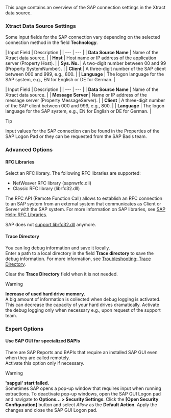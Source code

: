 This page contains an overview of the SAP connection settings in the Xtract data source.

### Xtract Data Source Settings

Some input fields for the SAP connection vary depending on the selected connection method in the field **Technology**.

| Input Field | Description | | --- | --- | | **Data Source Name** | Name of the Xtract data source. | | **Host** | Host name or IP address of the application server (Property Host). | | **Sys. No.** | A two-digit number between 00 and 99 (Property SystemNumber). | | **Client** | A three-digit number of the SAP client between 000 and 999, e.g., 800. | | **Language** | The logon language for the SAP system, e.g., EN for English or DE for German. |

| Input Field | Description | | --- | --- | | **Data Source Name** | Name of the Xtract data source. | | **Message Server** | Name or IP address of the message server (Property MessageServer). | | **Client** | A three-digit number of the SAP client between 000 and 999, e.g., 800. | | **Language** | The logon language for the SAP system, e.g., EN for English or DE for German. |

Tip

Input values for the SAP connection can be found in the Properties of the SAP Logon Pad or they can be requested from the SAP Basis team.

### Advanced Options

#### RFC Libraries

Select an RFC library. The following RFC libraries are supported:

- NetWeaver RFC library (sapnwrfc.dll)
- Classic RFC library (librfc32.dll)

The RFC API (Remote Function Call) allows to establish an RFC connection to an SAP system from an external system that communicates as Client or Server with the SAP system. For more information on SAP libraries, see [SAP Help: RFC Libraries](https://help.sap.com/saphelp_nwpi71/helpdata/de/45/18e96cd26321a1e10000000a1553f6/frameset.htm).

SAP does not [support librfc32.dll](https://blogs.sap.com/2012/08/15/support-for-classic-rfc-library-ends-march-2016/) anymore.

#### Trace Directory

You can log debug information and save it locally.\
Enter a path to a local directory in the field **Trace directory** to save the debug information. For more information, see [Troubleshooting: Trace Directory](https://support.theobald-software.com/helpdesk/KB/View/14455-how-to-activate-tracing-for-xtract-products).

Clear the **Trace Directory** field when it is not needed.

Warning

**Increase of used hard drive memory.**\
A big amount of information is collected when debug logging is activated. This can decrease the capacity of your hard drives dramatically. Activate the debug logging only when necessary e.g., upon request of the support team.

### Expert Options

#### Use SAP GUI for specialized BAPIs

There are SAP Reports and BAPIs that require an installed SAP GUI even when they are called remotely.\
Activate this option only if necessary.

Warning

**'sapgui' start failed.**\
Sometimes SAP opens a pop-up window that requires input when running extractions. To deactivate pop-up windows, open the SAP GUI Logon pad and navigate to **Options... > Security Settings**. Click the **[Open Security Configuration]** button and select *Allow* as the **Default Action**. Apply the changes and close the SAP GUI Logon pad.
